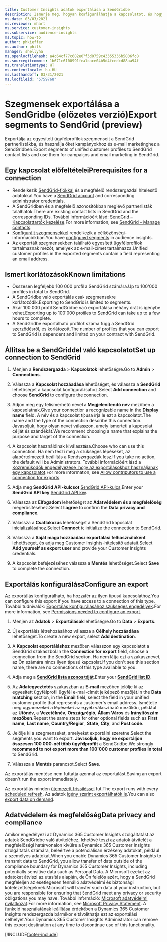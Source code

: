 ```yaml
---
title: Customer Insights adatok exportálása a SendGridbe
description: Ismerje meg, hogyan konfigurálhatja a kapcsolatot, és hogyan exportálhatja a SendGridbe.
ms.date: 03/03/2021
ms.reviewer: mhart
ms.service: customer-insights
ms.subservice: audience-insights
ms.topic: how-to
author: phkieffer
ms.author: philk
manager: shellyha
ms.openlocfilehash: a4c64cf77c682e07f3d0759c43355336b5806fc8
ms.sourcegitcommit: 1b671c6100991fea1cace04b5d4fcedcd88aa94f
ms.translationtype: HT
ms.contentlocale: hu-HU
ms.lasthandoff: 03/31/2021
ms.locfileid: "5759768"
---
```

# <a name="export-segments-to-sendgrid-preview"></a><span data-ttu-id="e13c1-103">Szegmensek exportálása a SendGridbe (előzetes verzió)</span><span class="sxs-lookup"><span data-stu-id="e13c1-103">Export segments to SendGrid (preview)</span></span>

<span data-ttu-id="e13c1-104">Exportálja az egyesített ügyfélprofilok szegmenseit a SendGrid partnerlistákba, és használja őket kampányokhoz és e-mail marketinghez a SendGridben.</span><span class="sxs-lookup"><span data-stu-id="e13c1-104">Export segments of unified customer profiles to SendGrid contact lists and use them for campaigns and email marketing in SendGrid.</span></span> 

## <a name="prerequisites-for-a-connection"></a><span data-ttu-id="e13c1-105">Egy kapcsolat előfeltételei</span><span class="sxs-lookup"><span data-stu-id="e13c1-105">Prerequisites for a connection</span></span>

-   <span data-ttu-id="e13c1-106">Rendelkezik [SendGrid-fiókkal](https://sendgrid.com/) és a megfelelő rendszergazdai hitelesítő adatokkal.</span><span class="sxs-lookup"><span data-stu-id="e13c1-106">You have a [SendGrid account](https://sendgrid.com/) and corresponding administrator credentials.</span></span>
-   <span data-ttu-id="e13c1-107">A SendGridben és a megfelelő azonosítókban meglévő partnerlisták találhatók.</span><span class="sxs-lookup"><span data-stu-id="e13c1-107">There are existing contact lists in SendGrid and the corresponding IDs.</span></span> <span data-ttu-id="e13c1-108">További információért lásd: [SendGrid – Kapcsolattartók kezelése](https://sendgrid.com/docs/ui/managing-contacts/create-and-manage-contacts/#manage-contacts).</span><span class="sxs-lookup"><span data-stu-id="e13c1-108">For more information, see [SendGrid - Manage contacts](https://sendgrid.com/docs/ui/managing-contacts/create-and-manage-contacts/#manage-contacts).</span></span>
-   <span data-ttu-id="e13c1-109">[Konfigurált szegmensekkel](segments.md) rendelkezik a célközönségi-információkban.</span><span class="sxs-lookup"><span data-stu-id="e13c1-109">You have [configured segments](segments.md) in audience insights.</span></span>
-   <span data-ttu-id="e13c1-110">Az exportált szegmensekben található egyesített ügyfélprofilok tartalmaznak mezőt, amelyek az e-mail-címet tartalmazza.</span><span class="sxs-lookup"><span data-stu-id="e13c1-110">Unified customer profiles in the exported segments contain a field representing an email address.</span></span>

## <a name="known-limitations"></a><span data-ttu-id="e13c1-111">Ismert korlátozások</span><span class="sxs-lookup"><span data-stu-id="e13c1-111">Known limitations</span></span>

- <span data-ttu-id="e13c1-112">Összesen legfeljebb 100 000 profil a SendGrid számára.</span><span class="sxs-lookup"><span data-stu-id="e13c1-112">Up to 100'000 profiles in total to SendGrid.</span></span>
- <span data-ttu-id="e13c1-113">A SendGridbe való exportálás csak szegmensekre korlátozódik.</span><span class="sxs-lookup"><span data-stu-id="e13c1-113">Exporting to SendGrid is limited to segments.</span></span>
- <span data-ttu-id="e13c1-114">Akár 100 000 profil SendGridbe való exportálása néhány órát is igénybe vehet.</span><span class="sxs-lookup"><span data-stu-id="e13c1-114">Exporting up to 100'000 profiles to SendGrid can take up to a few hours to complete.</span></span> 
- <span data-ttu-id="e13c1-115">A SendGridbe exportálható profilok száma függ a SendGrid szerződésről, és korlátozott.</span><span class="sxs-lookup"><span data-stu-id="e13c1-115">The number of profiles that you can export to SendGrid is dependent and limited on your contract with SendGrid.</span></span>

## <a name="set-up-connection-to-sendgrid"></a><span data-ttu-id="e13c1-116">Állítsa be a SendGriddel való kapcsolatot</span><span class="sxs-lookup"><span data-stu-id="e13c1-116">Set up connection to SendGrid</span></span>

1. <span data-ttu-id="e13c1-117">Menjen a **Rendszergazda** > **Kapcsolatok** lehetőségre.</span><span class="sxs-lookup"><span data-stu-id="e13c1-117">Go to **Admin** > **Connections**.</span></span>

1. <span data-ttu-id="e13c1-118">Válassza a **Kapcsolat hozzáadása** lehetőséget, és válassza a **SendGrid** lehetőséget a kapcsolat konfigurálásához.</span><span class="sxs-lookup"><span data-stu-id="e13c1-118">Select **Add connection** and choose **SendGrid** to configure the connection.</span></span>

1. <span data-ttu-id="e13c1-119">Adjon meg egy felismerhető nevet a **Megjelenítendő név** mezőben a kapcsolatnak.</span><span class="sxs-lookup"><span data-stu-id="e13c1-119">Give your connection a recognizable name in the **Display name** field.</span></span> <span data-ttu-id="e13c1-120">A név és a kapcsolat típusa írja le ezt a kapcsolatot.</span><span class="sxs-lookup"><span data-stu-id="e13c1-120">The name and the type of the connection describe this connection.</span></span> <span data-ttu-id="e13c1-121">Javasoljuk, hogy olyan nevet válasszon, amely ismerteti a kapcsolat célját és szándékát.</span><span class="sxs-lookup"><span data-stu-id="e13c1-121">We recommend choosing a name that explains the purpose and target of the connection.</span></span>

1. <span data-ttu-id="e13c1-122">A kapcsolat használóinak kiválasztása.</span><span class="sxs-lookup"><span data-stu-id="e13c1-122">Choose who can use this connection.</span></span> <span data-ttu-id="e13c1-123">Ha nem teszi meg a szükséges lépéseket, az alapértelmezett beállítás a Rendszergazdák lesz.</span><span class="sxs-lookup"><span data-stu-id="e13c1-123">If you take no action, the default will be Administrators.</span></span> <span data-ttu-id="e13c1-124">További információért lásd a [Közreműködők engedélyezése, hogy az exportálásokhoz használjanak egy kapcsolatot](connections.md#allow-contributors-to-use-a-connection-for-exports).</span><span class="sxs-lookup"><span data-stu-id="e13c1-124">For more information, see [Allow contributors to use a connection for exports](connections.md#allow-contributors-to-use-a-connection-for-exports).</span></span>

1. <span data-ttu-id="e13c1-125">Adja meg **SendGrid API-kulcsot** [SendGrid API-kulcs](https://sendgrid.com/docs/ui/account-and-settings/api-keys/).</span><span class="sxs-lookup"><span data-stu-id="e13c1-125">Enter your **SendGrid API key** [SendGrid API key](https://sendgrid.com/docs/ui/account-and-settings/api-keys/).</span></span>

1. <span data-ttu-id="e13c1-126">Válassza az **Elfogadom** lehetőséget az **Adatvédelem és a megfelelőség** megerősítéséhez.</span><span class="sxs-lookup"><span data-stu-id="e13c1-126">Select **I agree** to confirm the **Data privacy and compliance**.</span></span>

1. <span data-ttu-id="e13c1-127">Válassza a **Csatlakozás** lehetőséget a SendGrid kapcsolat inicializálásához.</span><span class="sxs-lookup"><span data-stu-id="e13c1-127">Select **Connect** to initialize the connection to SendGrid.</span></span>

1. <span data-ttu-id="e13c1-128">Válassza a **Saját maga hozzáadása exportálási felhasználóként** lehetőséget, és adja meg Customer Insights-hitelesítő adatait.</span><span class="sxs-lookup"><span data-stu-id="e13c1-128">Select **Add yourself as export user** and provide your Customer Insights credentials.</span></span>

1. <span data-ttu-id="e13c1-129">A kapcsolat befejezéséhez válassza a **Mentés** lehetőséget.</span><span class="sxs-lookup"><span data-stu-id="e13c1-129">Select **Save** to complete the connection.</span></span>

## <a name="configure-an-export"></a><span data-ttu-id="e13c1-130">Exportálás konfigurálása</span><span class="sxs-lookup"><span data-stu-id="e13c1-130">Configure an export</span></span>

<span data-ttu-id="e13c1-131">Az exportálás konfigurálható, ha hozzáfér az ilyen típusú kapcsolathoz.</span><span class="sxs-lookup"><span data-stu-id="e13c1-131">You can configure this export if you have access to a connection of this type.</span></span> <span data-ttu-id="e13c1-132">További tudnivalók: [Exportálás konfigurálásához szükséges engedélyek](export-destinations.md#set-up-a-new-export).</span><span class="sxs-lookup"><span data-stu-id="e13c1-132">For more information, see [Permissions needed to configure an export](export-destinations.md#set-up-a-new-export).</span></span>

1. <span data-ttu-id="e13c1-133">Menjen az **Adatok** > **Exportálások** lehetőségre.</span><span class="sxs-lookup"><span data-stu-id="e13c1-133">Go to **Data** > **Exports**.</span></span>

1. <span data-ttu-id="e13c1-134">Új exportálás létrehozásához válassza a **Célhely hozzáadása** lehetőséget.</span><span class="sxs-lookup"><span data-stu-id="e13c1-134">To create a new export, select **Add destination**.</span></span>

1. <span data-ttu-id="e13c1-135">A **Kapcsolat exportáláshoz** mezőben válasszon egy kapcsolatot a SendGrid szakaszból.</span><span class="sxs-lookup"><span data-stu-id="e13c1-135">In the **Connection for export** field, choose a connection from the SendGrid section.</span></span> <span data-ttu-id="e13c1-136">Ha nem látja ezt a szakasznevet, az Ön számára nincs ilyen típusú kapcsolat.</span><span class="sxs-lookup"><span data-stu-id="e13c1-136">If you don't see this section name, there are no connections of this type available to you.</span></span>

1. <span data-ttu-id="e13c1-137">Adja meg a **[SendGrid lista azonosítóját](https://sendgrid.com/docs/ui/managing-contacts/create-and-manage-contacts/#manage-contacts)**.</span><span class="sxs-lookup"><span data-stu-id="e13c1-137">Enter your **[SendGrid list ID](https://sendgrid.com/docs/ui/managing-contacts/create-and-manage-contacts/#manage-contacts)**.</span></span>

1. <span data-ttu-id="e13c1-138">Az **Adategyeztetés** szakaszban az **E-mail** mezőben jelölje ki az egyesített ügyfélprofil ügyfél e-mail-címét jelképező mezőjét.</span><span class="sxs-lookup"><span data-stu-id="e13c1-138">In the **Data matching** section, in the **Email** field, select the field in your unified customer profile that represents a customer's email address.</span></span> <span data-ttu-id="e13c1-139">Ismételje meg ugyanezeket a lépéseket az egyéb választható mezőkön, például az **Utónév**, a **Vezetéknév**, **Ország/régió**, **Állam** **Város** és **Irányítószám mezőben**.</span><span class="sxs-lookup"><span data-stu-id="e13c1-139">Repeat the same steps for other optional fields such as **First name**, **Last name**, **Country/Region**, **State**, **City**, and **Post code**.</span></span>

1. <span data-ttu-id="e13c1-140">Jelölje ki a szegmenseket, amelyeket exportálni szeretne.</span><span class="sxs-lookup"><span data-stu-id="e13c1-140">Select the segments you want to export.</span></span> <span data-ttu-id="e13c1-141">**Javasoljuk, hogy ne exportáljon összesen 100 000-nél több ügyfélprofilt** a SendGridbe.</span><span class="sxs-lookup"><span data-stu-id="e13c1-141">We strongly **recommend to not export more than 100'000 customer profiles in total** to SendGrid.</span></span> 

1. <span data-ttu-id="e13c1-142">Válassza a **Mentés** parancsot.</span><span class="sxs-lookup"><span data-stu-id="e13c1-142">Select **Save**.</span></span>

<span data-ttu-id="e13c1-143">Az exportálás mentése nem futtatja azonnal az exportálást.</span><span class="sxs-lookup"><span data-stu-id="e13c1-143">Saving an export doesn't run the export immediately.</span></span>

<span data-ttu-id="e13c1-144">Az exportálás minden [ütemezett frissítéssel](system.md#schedule-tab) fut.</span><span class="sxs-lookup"><span data-stu-id="e13c1-144">The export runs with every [scheduled refresh](system.md#schedule-tab).</span></span> <span data-ttu-id="e13c1-145">Az adatok [igény szerint exportálhatók is](export-destinations.md#run-exports-on-demand).</span><span class="sxs-lookup"><span data-stu-id="e13c1-145">You can also [export data on demand](export-destinations.md#run-exports-on-demand).</span></span> 

## <a name="data-privacy-and-compliance"></a><span data-ttu-id="e13c1-146">Adatvédelem és megfelelőség</span><span class="sxs-lookup"><span data-stu-id="e13c1-146">Data privacy and compliance</span></span>

<span data-ttu-id="e13c1-147">Amikor engedélyezi az Dynamics 365 Customer Insights szolgáltatást az adatok SendGridbe való átviteléhez, lehetővé teszi az adatok átvitelét a megfelelőségi határvonalon kívülre a Dynamics 365 Customer Insights szolgáltatás számára, beleértve a potenciálisan érzékeny adatokat, például a személyes adatokat.</span><span class="sxs-lookup"><span data-stu-id="e13c1-147">When you enable Dynamics 365 Customer Insights to transmit data to SendGrid, you allow transfer of data outside of the compliance boundary for Dynamics 365 Customer Insights, including potentially sensitive data such as Personal Data.</span></span> <span data-ttu-id="e13c1-148">A Microsoft ezeket az adatokat átviszi az utasítás alapján, de Ön felelős azért, hogy a SendGrid megfeleljen az esetlegesen fennálló adatvédelmi és biztonsági kötelezettségeknek.</span><span class="sxs-lookup"><span data-stu-id="e13c1-148">Microsoft will transfer such data at your instruction, but you are responsible for ensuring that SendGrid meet any privacy or security obligations you may have.</span></span> <span data-ttu-id="e13c1-149">További információ: [Microsoft adatvédelmi nyilatkozat](https://go.microsoft.com/fwlink/?linkid=396732).</span><span class="sxs-lookup"><span data-stu-id="e13c1-149">For more information, see [Microsoft Privacy Statement](https://go.microsoft.com/fwlink/?linkid=396732).</span></span>
<span data-ttu-id="e13c1-150">A funkció használatának leállítása érdekében a Dynamics 365 Customer Insights rendszergazda bármikor eltávolíthatja ezt az exportálási célhelyet.</span><span class="sxs-lookup"><span data-stu-id="e13c1-150">Your Dynamics 365 Customer Insights Administrator can remove this export destination at any time to discontinue use of this functionality.</span></span>


[!INCLUDE[footer-include](../includes/footer-banner.md)]
